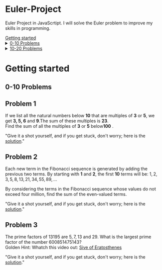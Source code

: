 # Euler-Project
Euler Project in JavaScrtipt. I will solve the Euler problem to improve my skills in programming.
        <summary><a href="#getting-started">Getting started</a></summary>
        <details>
            <summary><a href="#0-10-problems">0-10 Problems</a></summary>
- [Problem 1](#problem-1)
- [Problem 2](#problem-2)
- [Problem 3](#problem-3)
        </details>
        <details>
            <summary><a href="#10-20-problems">10-20 Problems</a></summary>
    - [Problem 1](#problem-1)
    - [Problem 2](#problem-2)
    - [Problem 3](#problem-3)
        </details>

# Getting started 


## 0-10 Problems
## Problem 1  
If we list all the natural numbers below **10** that are multiples of **3** or **5**, we get **3, 5, 6** and **9**.The sum of these multiples is **23**.  
Find the sum of all the multiples of **3** or **5** below**100** .

"Give it a shot yourself, and if you get stuck, don't worry; here is the [solution](euler_01.js)."


## Problem 2
Each new term in the Fibonacci sequence is generated by adding the previous two terms. By starting with **1** and **2**, the first **10** terms will be: 
        $1, 2, 3, 5, 8, 13, 21, 34, 55, 89, ...$

By considering the terms in the Fibonacci sequence whose values do not exceed four million, find the sum of the even-valued terms.  

"Give it a shot yourself, and if you get stuck, don't worry; here is the [solution](euler_02.js)."


## Problem 3
The prime factors of $13195$ are $5, 7, 13$ and $29$.
What is the largest prime factor of the number $600851475143$?  
Golden Hint: Whatch this video out: [Sive of Eratosthenes](https://www.youtube.com/watch?v=V08g_lkKj6Q)

"Give it a shot yourself, and if you get stuck, don't worry; here is the [solution](euler_03.js)."